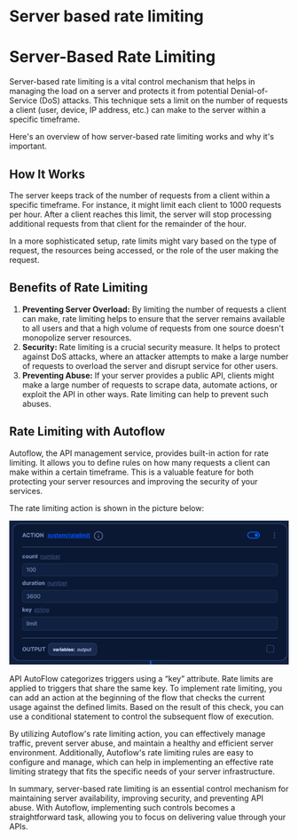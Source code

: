 # Server based rate limiting

# Server-Based Rate Limiting

Server-based rate limiting is a vital control mechanism that helps in managing the load on a server and protects it from potential Denial-of-Service (DoS) attacks. This technique sets a limit on the number of requests a client (user, device, IP address, etc.) can make to the server within a specific timeframe.

Here's an overview of how server-based rate limiting works and why it's important.

## How It Works

The server keeps track of the number of requests from a client within a specific timeframe. For instance, it might limit each client to 1000 requests per hour. After a client reaches this limit, the server will stop processing additional requests from that client for the remainder of the hour.

In a more sophisticated setup, rate limits might vary based on the type of request, the resources being accessed, or the role of the user making the request.

## Benefits of Rate Limiting

1. **Preventing Server Overload:** By limiting the number of requests a client can make, rate limiting helps to ensure that the server remains available to all users and that a high volume of requests from one source doesn't monopolize server resources.
2. **Security:** Rate limiting is a crucial security measure. It helps to protect against DoS attacks, where an attacker attempts to make a large number of requests to overload the server and disrupt service for other users.
3. **Preventing Abuse:** If your server provides a public API, clients might make a large number of requests to scrape data, automate actions, or exploit the API in other ways. Rate limiting can help to prevent such abuses.

## Rate Limiting with Autoflow

Autoflow, the API management service, provides built-in action for rate limiting. It allows you to define rules on how many requests a client can make within a certain timeframe. This is a valuable feature for both protecting your server resources and improving the security of your services.

The rate limiting action is shown in the picture below: 

![rate-limiting](rate-limiting.png)

API AutoFlow categorizes triggers using a “key” attribute. Rate limits are applied to triggers that share the same key. To implement rate limiting, you can add an action at the beginning of the flow that checks the current usage against the defined limits. Based on the result of this check, you can use a conditional statement to control the subsequent flow of execution.

By utilizing Autoflow's rate limiting action, you can effectively manage traffic, prevent server abuse, and maintain a healthy and efficient server environment. Additionally, Autoflow's rate limiting rules are easy to configure and manage, which can help in implementing an effective rate limiting strategy that fits the specific needs of your server infrastructure.

In summary, server-based rate limiting is an essential control mechanism for maintaining server availability, improving security, and preventing API abuse. With Autoflow, implementing such controls becomes a straightforward task, allowing you to focus on delivering value through your APIs.

